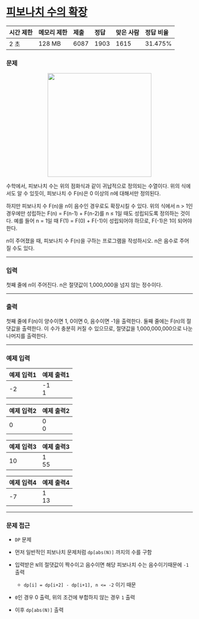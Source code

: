 # [피보나치 수의 확장](https://www.acmicpc.net/problem/1788)

<div align = center>

| 시간 제한 | 메모리 제한 | 제출 | 정답 | 맞은 사람 | 정답 비율 |
| :-------- | :---------- | :--- | :--- | :-------- | :-------- |
| 2 초      | 128 MB      | 6087 | 1903 | 1615      | 31.475%   |

</div>

### 문제

<div align=center>
  <img src="https://user-images.githubusercontent.com/24904962/156321657-69e2a8ec-d9ba-478e-97f3-4a88eda767bf.png" width="280" />
</div>

수학에서, 피보나치 수는 위의 점화식과 같이 귀납적으로 정의되는 수열이다. 위의 식에서도 알 수 있듯이, 피보나치 수 F(n)은 0 이상의 n에 대해서만 정의된다.

하지만 피보나치 수 F(n)을 n이 음수인 경우로도 확장시킬 수 있다. 위의 식에서 n > 1인 경우에만 성립하는 F(n) = F(n-1) + F(n-2)를 n ≤ 1일 때도 성립되도록 정의하는 것이다. 예를 들어 n = 1일 때 F(1) = F(0) + F(-1)이 성립되어야 하므로, F(-1)은 1이 되어야 한다.

n이 주어졌을 때, 피보나치 수 F(n)을 구하는 프로그램을 작성하시오. n은 음수로 주어질 수도 있다.

---

### 입력

첫째 줄에 n이 주어진다. n은 절댓값이 1,000,000을 넘지 않는 정수이다.

---

### 출력

첫째 줄에 F(n)이 양수이면 1, 0이면 0, 음수이면 -1을 출력한다. 둘째 줄에는 F(n)의 절댓값을 출력한다. 이 수가 충분히 커질 수 있으므로, 절댓값을 1,000,000,000으로 나눈 나머지를 출력한다.

---

### 예제 입력

| 예제 입력1 | 예제 출력1 |
| :--------- | :--------- |
| -2         | -1<br/>1   |

| 예제 입력2 | 예제 출력2 |
| :--------- | :--------- |
| 0          | 0<br/>0    |

| 예제 입력3 | 예제 출력3 |
| :--------- | :--------- |
| 10         | 1<br/>55   |

| 예제 입력4 | 예제 출력4 |
| :--------- | :--------- |
| -7         | 1<br/>13   |

---

### 문제 접근

  - `DP` 문제

  - 먼저 일반적인 피보나치 문제처럼 `dp[abs(N)]` 까지의 수를 구함

  - 입력받은 `N`의 절댓값이 짝수이고 음수이면 해당 피보나치 수는 음수이기때문에 `-1` 출력

    - `dp[i] = dp[i+2] - dp[i+1], n <= -2` 이기 때문 

  - `0`인 경우 0 출력, 위의 조건에 부합하지 않는 경우 `1` 출력

  - 이후 `dp[abs(N)]` 출력